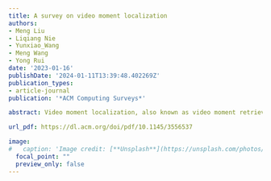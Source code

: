 ```yaml
---
title: A survey on video moment localization
authors:
- Meng Liu
- Liqiang Nie
- Yunxiao_Wang
- Meng Wang
- Yong Rui
date: '2023-01-16'
publishDate: '2024-01-11T13:39:48.402269Z'
publication_types:
- article-journal
publication: '*ACM Computing Surveys*'

abstract: Video moment localization, also known as video moment retrieval, aims to search a target segment within a video described by a given natural language query. Beyond the task of temporal action localization whereby the target actions are pre-defined, video moment retrieval can query arbitrary complex activities. In this survey paper, we aim to present a comprehensive review of existing video moment localization techniques, including supervised, weakly supervised, and unsupervised ones. We also review the datasets available for video moment localization and group results of related work. In addition, we discuss promising future directions for this field, in particular large-scale datasets and interpretable video moment localization models.

url_pdf: https://dl.acm.org/doi/pdf/10.1145/3556537

image:
#   caption: 'Image credit: [**Unsplash**](https://unsplash.com/photos/s9CC2SKySJM)'
  focal_point: ""
  preview_only: false
---
```

